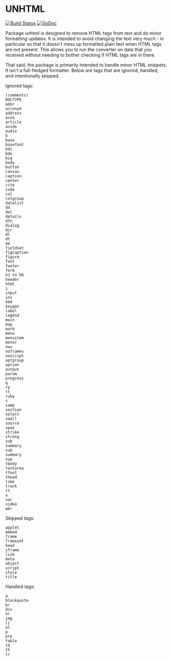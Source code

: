UNHTML
======

[![Build Status](https://travis-ci.org/ancientlore/unhtml.svg?branch=master)](https://travis-ci.org/ancientlore/unhtml)
[![GoDoc](https://godoc.org/github.com/ancientlore/unhtml?status.svg)](https://godoc.org/github.com/ancientlore/unhtml)

Package unhtml is designed to remove HTML tags from text and do minor formatting updates.
It is intended to avoid changing the text very much - in particular so that it doesn't
mess up formatted plain text when HTML tags are not present. This allows you to run the
converter on data that you received without needing to bother checking if HTML tags are
in there.

That said, the package is primarily intended to handle minor HTML snippets. It isn't a
full-fledged formatter. Below are tags that are ignored, handled, and intentionally
skipped.

Ignored tags:

	(comments)
	DOCTYPE
	abbr
	acronym
	address
	area
	article
	aside
	audio
	b
	base
	basefont
	bdi
	bdo
	big
	body
	button
	canvas
	caption
	center
	cite
	code
	col
	colgroup
	datalist
	dd
	del
	details
	dfn
	dialog
	dir
	dl
	dt
	em
	fieldset
	figcaption
	figure
	font
	footer
	form
	h1 to h6
	header
	html
	i
	input
	ins
	kbd
	keygen
	label
	legend
	main
	map
	mark
	menu
	menuitem
	meter
	nav
	noframes
	noscript
	optgroup
	option
	output
	param
	progress
	q
	rp
	rt
	ruby
	s
	samp
	section
	select
	small
	source
	span
	strike
	strong
	sub
	summary
	sub
	summary
	sup
	tbody
	textarea
	tfoot
	thead
	time
	track
	tt
	u
	var
	video
	wbr

Skipped tags:

	applet
	embed
	frame
	frameset
	head
	iframe
	link
	meta
	object
	script
	style
	title


Handled tags:

	a
	blockquote
	br
	div
	hr
	img
	li
	ol
	p
	pre
	table
	td
	th
	tr
